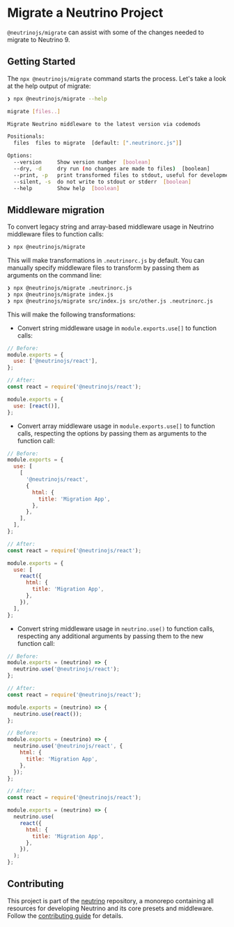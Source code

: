 # Migrate a Neutrino Project

`@neutrinojs/migrate` can assist with some of the changes needed to migrate to
Neutrino 9.

## Getting Started

The `npx @neutrinojs/migrate` command starts the process. Let's take a look at
the help output of migrate:

```bash
❯ npx @neutrinojs/migrate --help

migrate [files..]

Migrate Neutrino middleware to the latest version via codemods

Positionals:
  files  files to migrate  [default: [".neutrinorc.js"]]

Options:
  --version     Show version number  [boolean]
  --dry, -d     dry run (no changes are made to files)  [boolean]
  --print, -p   print transformed files to stdout, useful for development  [boolean]
  --silent, -s  do not write to stdout or stderr  [boolean]
  --help        Show help  [boolean]
```

## Middleware migration

To convert legacy string and array-based middleware usage in Neutrino middleware
files to function calls:

```bash
❯ npx @neutrinojs/migrate
```

This will make transformations in `.neutrinorc.js` by default. You can manually
specify middleware files to transform by passing them as arguments on the
command line:

```bash
❯ npx @neutrinojs/migrate .neutrinorc.js
❯ npx @neutrinojs/migrate index.js
❯ npx @neutrinojs/migrate src/index.js src/other.js .neutrinorc.js
```

This will make the following transformations:

- Convert string middleware usage in `module.exports.use[]` to function calls:

```js
// Before:
module.exports = {
  use: ['@neutrinojs/react'],
};

// After:
const react = require('@neutrinojs/react');

module.exports = {
  use: [react()],
};
```

- Convert array middleware usage in `module.exports.use[]` to function calls,
  respecting the options by passing them as arguments to the function call:

```js
// Before:
module.exports = {
  use: [
    [
      '@neutrinojs/react',
      {
        html: {
          title: 'Migration App',
        },
      },
    ],
  ],
};

// After:
const react = require('@neutrinojs/react');

module.exports = {
  use: [
    react({
      html: {
        title: 'Migration App',
      },
    }),
  ],
};
```

- Convert string middleware usage in `neutrino.use()` to function calls,
  respecting any additional arguments by passing them to the new function call:

```js
// Before:
module.exports = (neutrino) => {
  neutrino.use('@neutrinojs/react');
};

// After:
const react = require('@neutrinojs/react');

module.exports = (neutrino) => {
  neutrino.use(react());
};
```

```js
// Before:
module.exports = (neutrino) => {
  neutrino.use('@neutrinojs/react', {
    html: {
      title: 'Migration App',
    },
  });
};

// After:
const react = require('@neutrinojs/react');

module.exports = (neutrino) => {
  neutrino.use(
    react({
      html: {
        title: 'Migration App',
      },
    }),
  );
};
```

## Contributing

This project is part of the [neutrino](https://github.com/neutrinojs/neutrino)
repository, a monorepo containing all resources for developing Neutrino and its
core presets and middleware. Follow the
[contributing guide](https://neutrinojs.org/contributing/) for details.

[npm-image]: https://img.shields.io/npm/v/@neutrinojs/migrate.svg
[npm-downloads]: https://img.shields.io/npm/dt/@neutrinojs/migrate.svg
[npm-url]: https://www.npmjs.com/package/@neutrinojs/migrate
